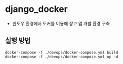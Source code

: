 # django_docker

* 윈도우 환경에서 도커를 이용해 장고 앱 개발 환경 구축

## 실행 방법

```shell
docker-compose -f ./devops/docker-compose.yml build
docker-compose -f ./devops/docker-compose.yml up -d
```
